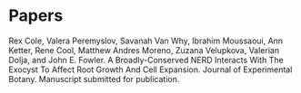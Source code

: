 # Papers

Rex Cole, Valera Peremyslov, Savanah Van Why, Ibrahim Moussaoui, Ann Ketter, Rene Cool, Matthew Andres Moreno, Zuzana Velupkova, Valerian Dolja, and John E. Fowler. A Broadly-Conserved NERD Interacts With The Exocyst To Affect Root Growth And Cell Expansion. Journal of Experimental Botany. Manuscript submitted for publication.
